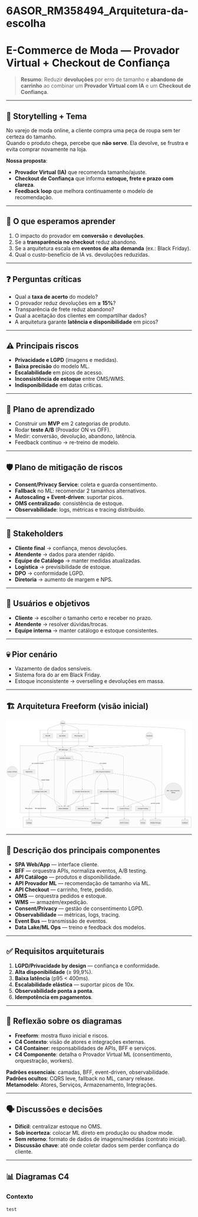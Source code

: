 # 6ASOR_RM358494_Arquitetura-da-escolha
# E-Commerce de Moda — Provador Virtual + Checkout de Confiança

> **Resumo**: Reduzir **devoluções** por erro de tamanho e **abandono de carrinho** ao combinar um **Provador Virtual com IA** e um **Checkout de Confiança**.

---

## 📖 Storytelling + Tema
No varejo de moda online, a cliente compra uma peça de roupa sem ter certeza do tamanho.  
Quando o produto chega, percebe que **não serve**. Ela devolve, se frustra e evita comprar novamente na loja.

**Nossa proposta**:  
- **Provador Virtual (IA)** que recomenda tamanho/ajuste.  
- **Checkout de Confiança** que informa **estoque, frete e prazo com clareza**.  
- **Feedback loop** que melhora continuamente o modelo de recomendação.  

---

## 🎯 O que esperamos aprender
1. O impacto do provador em **conversão** e **devoluções**.  
2. Se a **transparência no checkout** reduz abandono.  
3. Se a arquitetura escala em **eventos de alta demanda** (ex.: Black Friday).  
4. Qual o custo-benefício de IA vs. devoluções reduzidas.  

---

## ❓ Perguntas críticas
- Qual a **taxa de acerto** do modelo?  
- O provador reduz devoluções em **≥ 15%**?  
- Transparência de frete reduz abandono?  
- Qual a aceitação dos clientes em compartilhar dados?  
- A arquitetura garante **latência e disponibilidade** em picos?  

---

## ⚠️ Principais riscos
- **Privacidade e LGPD** (imagens e medidas).  
- **Baixa precisão** do modelo ML.  
- **Escalabilidade** em picos de acesso.  
- **Inconsistência de estoque** entre OMS/WMS.  
- **Indisponibilidade** em datas críticas.  

---

## 🧪 Plano de aprendizado
- Construir um **MVP** em 2 categorias de produto.  
- Rodar **teste A/B** (Provador ON vs OFF).  
- Medir: conversão, devolução, abandono, latência.  
- Feedback contínuo → re-treino de modelo.  

---

## 🛡️ Plano de mitigação de riscos
- **Consent/Privacy Service**: coleta e guarda consentimento.  
- **Fallback** no ML: recomendar 2 tamanhos alternativos.  
- **Autoscaling + Event-driven**: suportar picos.  
- **OMS centralizado**: consistência de estoque.  
- **Observabilidade**: logs, métricas e tracing distribuído.  

---

## 👥 Stakeholders
- **Cliente final** → confiança, menos devoluções.  
- **Atendente** → dados para atender rápido.  
- **Equipe de Catálogo** → manter medidas atualizadas.  
- **Logística** → previsibilidade de estoque.  
- **DPO** → conformidade LGPD.  
- **Diretoria** → aumento de margem e NPS.  

---

## 👤 Usuários e objetivos
- **Cliente** → escolher o tamanho certo e receber no prazo.  
- **Atendente** → resolver dúvidas/trocas.  
- **Equipe interna** → manter catálogo e estoque consistentes.  

---

## 💀 Pior cenário
- Vazamento de dados sensíveis.  
- Sistema fora do ar em Black Friday.  
- Estoque inconsistente → overselling e devoluções em massa.  

---

## 🏗️ Arquitetura Freeform (visão inicial)
<img src="content/FreeForm.png">

---

## 🔎 Descrição dos principais componentes
- **SPA Web/App** — interface cliente.  
- **BFF** — orquestra APIs, normaliza eventos, A/B testing.  
- **API Catálogo** — produtos e disponibilidade.  
- **API Provador ML** — recomendação de tamanho via ML.  
- **API Checkout** — carrinho, frete, pedido.  
- **OMS** — orquestra pedidos e estoque.  
- **WMS** — armazém/expedição.  
- **Consent/Privacy** — gestão de consentimento LGPD.  
- **Observabilidade** — métricas, logs, tracing.  
- **Event Bus** — transmissão de eventos.  
- **Data Lake/ML Ops** — treino e feedback dos modelos.  

---

## ✅ Requisitos arquiteturais
1. **LGPD/Privacidade by design** — confiança e conformidade.  
2. **Alta disponibilidade** (≥ 99,9%).  
3. **Baixa latência** (p95 < 400ms).  
4. **Escalabilidade elástica** — suportar picos de 10x.  
5. **Observabilidade ponta a ponta**.  
6. **Idempotência em pagamentos**.  

---

## 🧩 Reflexão sobre os diagramas
- **Freeform**: mostra fluxo inicial e riscos.  
- **C4 Contexto**: visão de atores e integrações externas.  
- **C4 Container**: responsabilidades de APIs, BFF e serviços.  
- **C4 Componente**: detalha o Provador Virtual ML (consentimento, orquestração, workers).  

**Padrões essenciais**: camadas, BFF, event-driven, observabilidade.  
**Padrões ocultos**: CQRS leve, fallback no ML, canary release.  
**Metamodelo**: Atores, Serviços, Armazenamento, Integrações.  

---

## 🗣️ Discussões e decisões
- **Difícil**: centralizar estoque no OMS.  
- **Sob incerteza**: colocar ML direto em produção ou shadow mode.  
- **Sem retorno**: formato de dados de imagens/medidas (contrato inicial).  
- **Discussão chave**: até onde coletar dados sem perder confiança do cliente.  

---

## 📊 Diagramas C4

### Contexto
```plantuml
test
```

